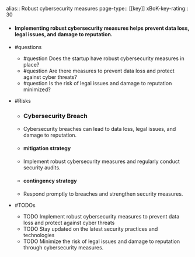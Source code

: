 alias:: Robust cybersecurity measures
page-type:: [[key]]
xBoK-key-rating:: 30
- #### Implementing robust cybersecurity measures helps prevent data loss, legal issues, and damage to reputation.
- #questions
  - #question Does the startup have robust cybersecurity measures in place?
  - #question Are there measures to prevent data loss and protect against cyber threats?
  - #question Is the risk of legal issues and damage to reputation minimized?
- #Risks

  - ### Cybersecurity Breach
  - Cybersecurity breaches can lead to data loss, legal issues, and damage to reputation.
  - #### mitigation strategy
  - Implement robust cybersecurity measures and regularly conduct security audits.
  - #### contingency strategy
  - Respond promptly to breaches and strengthen security measures.
- #TODOs
  - TODO Implement robust cybersecurity measures to prevent data loss and protect against cyber threats
  - TODO  Stay updated on the latest security practices and technologies
  - TODO  Minimize the risk of legal issues and damage to reputation through cybersecurity measures.


